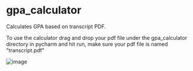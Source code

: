 # gpa_calculator
Calculates GPA based on transcript PDF.

To use the calculator drag and drop your pdf file under the gpa_calculator directory in pycharm and hit run, make sure your pdf file is named "transcript.pdf"

![image](https://github.com/Atman-Singh/gpa_calculator/assets/39840838/588d690a-2b7d-48fc-a4da-afe0282cb154)

